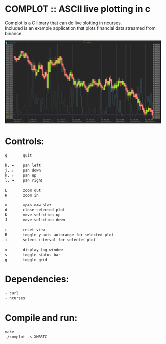 # COMPLOT :: ASCII live plotting in c

Complot is a C library that can do live plotting in ncurses.  
Included is an example application that plots financial data streamed from binance.  

![screenshot](screenshots/2023-01-16_16-41.png)

# Controls:

    q       quit

    h, ←    pan left
    j, ↓    pan down
    k, ↑    pan up
    l, →    pan right

    L       zoom out
    H       zoom in

    n       open new plot
    d       close selected plot
    K       move selection up
    J       move selection down

    r       reset view
    R       toggle y axis autorange for selected plot
    i       select interval for selected plot

    x       display log window
    s       toggle status bar
    g       toggle grid


# Dependencies:

    - curl
    - ncurses


# Compile and run:

    make
    ./complot -s XMRBTC
